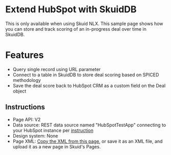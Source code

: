 # Extend HubSpot with SkuidDB
This is only available when using Skuid NLX. This sample page shows how you can store and track scoring of an in-progress deal over time in SkuidDB. 

# Features
* Query single record using URL parameter
* Connect to a table in SkuidDB to store deal scoring based on SPICED methodology
* Save the deal score back to HubSpot CRM as a custom field on the Deal object

## Instructions
- Page API:  V2
- Data source: REST data source named "HubSpotTestApp" connecting to your HubSpot instance per [instruction](REST_HubSpot)
- Design system: None 
- Page XML:  [Copy the XML from this page](HubSpot_Extend_with_SkuidDB_SamplePage.xml?raw=true), or save it as an XML file, and upload it as a new page in Skuid's Pages.